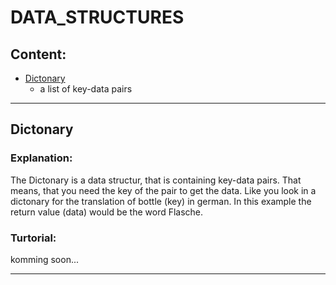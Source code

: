 # DATA_STRUCTURES

## Content:
* [Dictonary](#dictonary)
  * a list of key-data pairs

---
## Dictonary

### Explanation:
The Dictonary is a data structur, that is containing key-data pairs. That means, that you need the key of the pair to get the data. Like you look in a dictonary for the translation of bottle (key) in german. In this example the return value (data) would be the word Flasche.

### Turtorial:
komming soon...

---